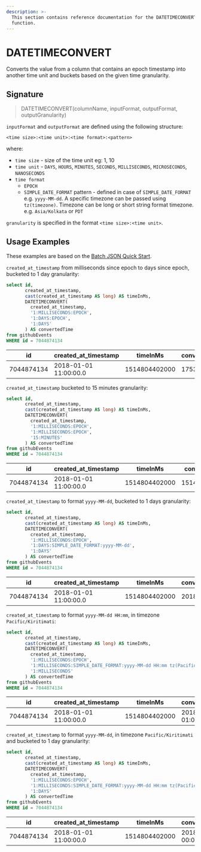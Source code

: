 ```yaml
---
description: >-
  This section contains reference documentation for the DATETIMECONVERT
  function.
---
```


# DATETIMECONVERT

Converts the value from a column that contains an epoch timestamp into another time unit and buckets based on the given time granularity.

## Signature

> DATETIMECONVERT(columnName, inputFormat, outputFormat, outputGranularity)

`inputFormat` and `outputFormat` are defined using the following structure:

`<time size>:<time unit>:<time format>:<pattern>`

where:

* `time size` - size of the time unit eg: 1, 10
* `time unit` - `DAYS`, `HOURS`, `MINUTES`, `SECONDS`, `MILLISECONDS`, `MICROSECONDS`, `NANOSECONDS`
* `time format`
  * `EPOCH`&#x20;
  * `SIMPLE_DATE_FORMAT` pattern - defined in case of `SIMPLE_DATE_FORMAT` e.g. `yyyy-MM-dd`. A specific timezone can be passed using `tz(timezone)`. Timezone can be long or short string format timezone. e.g. `Asia/Kolkata` or `PDT`

`granularity` is specified in the format `<time size>:<time unit>`.

## Usage Examples

These examples are based on the [Batch JSON Quick Start](../../basics/getting-started/quick-start.md#batch-json).

`created_at_timestamp` from milliseconds since epoch to days since epoch, bucketed to 1 day granularity:

```sql
select id, 
       created_at_timestamp, 
       cast(created_at_timestamp AS long) AS timeInMs,
       DATETIMECONVERT(
         created_at_timestamp, 
         '1:MILLISECONDS:EPOCH', 
         '1:DAYS:EPOCH', 
         '1:DAYS'
       ) AS convertedTime
from githubEvents
WHERE id = 7044874134
```

| id         | created\_at\_timestamp | timeInMs      | convertedTime |
| ---------- | ---------------------- | ------------- | ------------- |
| 7044874134 | 2018-01-01 11:00:00.0  | 1514804402000 | 17532         |

`created_at_timestamp` bucketed to 15 minutes granularity:

```sql
select id, 
       created_at_timestamp, 
       cast(created_at_timestamp AS long) AS timeInMs,
       DATETIMECONVERT(
         created_at_timestamp, 
         '1:MILLISECONDS:EPOCH', 
         '1:MILLISECONDS:EPOCH', 
         '15:MINUTES'
       ) AS convertedTime
from githubEvents
WHERE id = 7044874134
```

| id         | created\_at\_timestamp | timeInMs      | convertedTime |
| ---------- | ---------------------- | ------------- | ------------- |
| 7044874134 | 2018-01-01 11:00:00.0  | 1514804402000 | 1514804400000 |

`created_at_timestamp` to format `yyyy-MM-dd`, bucketed to 1 days granularity:

```sql
select id, 
       created_at_timestamp, 
       cast(created_at_timestamp AS long) AS timeInMs,
       DATETIMECONVERT(
         created_at_timestamp, 
         '1:MILLISECONDS:EPOCH', 
         '1:DAYS:SIMPLE_DATE_FORMAT:yyyy-MM-dd', 
         '1:DAYS'
       ) AS convertedTime
from githubEvents
WHERE id = 7044874134
```

| id         | created\_at\_timestamp | timeInMs      | convertedTime |
| ---------- | ---------------------- | ------------- | ------------- |
| 7044874134 | 2018-01-01 11:00:00.0  | 1514804402000 | 2018-01-01    |

`created_at_timestamp` to format `yyyy-MM-dd HH:mm`, in timezone `Pacific/Kiritimati`:

```sql
select id, 
       created_at_timestamp, 
       cast(created_at_timestamp AS long) AS timeInMs,
       DATETIMECONVERT(
         created_at_timestamp, 
         '1:MILLISECONDS:EPOCH', 
         '1:MILLISECONDS:SIMPLE_DATE_FORMAT:yyyy-MM-dd HH:mm tz(Pacific/Kiritimati)', 
         '1:MILLISECONDS'
       ) AS convertedTime
from githubEvents
WHERE id = 7044874134
```

| id         | created\_at\_timestamp | timeInMs      | convertedTime    |
| ---------- | ---------------------- | ------------- | ---------------- |
| 7044874134 | 2018-01-01 11:00:00.0  | 1514804402000 | 2018-01-02 01:00 |

`created_at_timestamp` to format `yyyy-MM-dd`, in timezone `Pacific/Kiritimati` and bucketed to 1 day granularity:

```sql
select id, 
       created_at_timestamp, 
       cast(created_at_timestamp AS long) AS timeInMs,
       DATETIMECONVERT(
         created_at_timestamp, 
         '1:MILLISECONDS:EPOCH', 
         '1:MILLISECONDS:SIMPLE_DATE_FORMAT:yyyy-MM-dd HH:mm tz(Pacific/Kiritimati)', 
         '1:DAYS'
       ) AS convertedTime
from githubEvents
WHERE id = 7044874134
```

| id         | created\_at\_timestamp | timeInMs      | convertedTime    |
| ---------- | ---------------------- | ------------- | ---------------- |
| 7044874134 | 2018-01-01 11:00:00.0  | 1514804402000 | 2018-01-02 00:00 |
